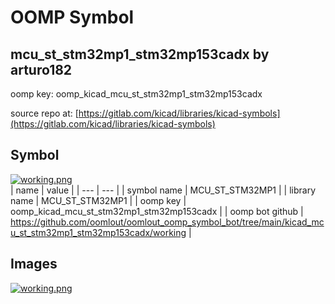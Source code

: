 # OOMP Symbol  
## mcu_st_stm32mp1_stm32mp153cadx  by arturo182  
  
oomp key: oomp_kicad_mcu_st_stm32mp1_stm32mp153cadx  
  
source repo at: [https://gitlab.com/kicad/libraries/kicad-symbols](https://gitlab.com/kicad/libraries/kicad-symbols)  
## Symbol  
  
[![working.png](working_600.png)](working.png)  
| name | value | 
| --- | --- | 
| symbol name | MCU_ST_STM32MP1 | 
| library name | MCU_ST_STM32MP1 | 
| oomp key | oomp_kicad_mcu_st_stm32mp1_stm32mp153cadx | 
| oomp bot github | https://github.com/oomlout/oomlout_oomp_symbol_bot/tree/main/kicad_mcu_st_stm32mp1_stm32mp153cadx/working | 
## Images  
  
[![working.png](working_140.png)](working.png)  

